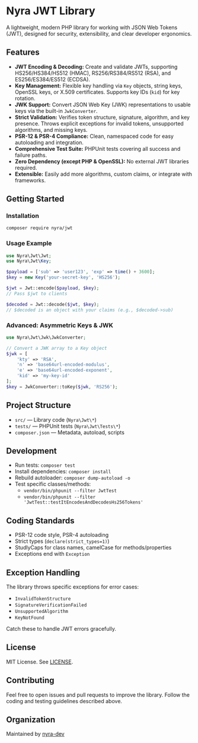 # Nyra JWT Library

A lightweight, modern PHP library for working with JSON Web Tokens (JWT), designed for security, extensibility, and
clear developer ergonomics.

## Features

- **JWT Encoding & Decoding:** Create and validate JWTs, supporting HS256/HS384/HS512 (HMAC), RS256/RS384/RS512 (RSA),
  and ES256/ES384/ES512 (ECDSA).
- **Key Management:** Flexible key handling via `Key` objects, string keys, OpenSSL keys, or X.509 certificates.
  Supports key IDs (`kid`) for key rotation.
- **JWK Support:** Convert JSON Web Key (JWK) representations to usable keys via the built-in `JwkConverter`.
- **Strict Validation:** Verifies token structure, signature, algorithm, and key presence. Throws explicit exceptions
  for invalid tokens, unsupported algorithms, and missing keys.
- **PSR-12 & PSR-4 Compliance:** Clean, namespaced code for easy autoloading and integration.
- **Comprehensive Test Suite:** PHPUnit tests covering all success and failure paths.
- **Zero Dependency (except PHP & OpenSSL):** No external JWT libraries required.
- **Extensible:** Easily add more algorithms, custom claims, or integrate with frameworks.

## Getting Started

### Installation

```bash
composer require nyra/jwt
```

### Usage Example

```php
use Nyra\Jwt\Jwt;
use Nyra\Jwt\Key;

$payload = ['sub' => 'user123', 'exp' => time() + 3600];
$key = new Key('your-secret-key', 'HS256');

$jwt = Jwt::encode($payload, $key);
// Pass $jwt to clients

$decoded = Jwt::decode($jwt, $key);
// $decoded is an object with your claims (e.g., $decoded->sub)
```

### Advanced: Asymmetric Keys & JWK

```php
use Nyra\Jwt\Jwk\JwkConverter;

// Convert a JWK array to a Key object
$jwk = [
    'kty' => 'RSA',
    'n' => 'base64url-encoded-modulus',
    'e' => 'base64url-encoded-exponent',
    'kid' => 'my-key-id'
];
$key = JwkConverter::toKey($jwk, 'RS256');
```

## Project Structure

- `src/` — Library code (`Nyra\Jwt\*`)
- `tests/` — PHPUnit tests (`Nyra\Jwt\Tests\*`)
- `composer.json` — Metadata, autoload, scripts

## Development

- Run tests: `composer test`
- Install dependencies: `composer install`
- Rebuild autoloader: `composer dump-autoload -o`
- Test specific classes/methods:
    - `vendor/bin/phpunit --filter JwtTest`
    - `vendor/bin/phpunit --filter 'JwtTest::testItEncodesAndDecodesHs256Tokens'`

## Coding Standards

- PSR-12 code style, PSR-4 autoloading
- Strict types (`declare(strict_types=1)`)
- StudlyCaps for class names, camelCase for methods/properties
- Exceptions end with `Exception`

## Exception Handling

The library throws specific exceptions for error cases:

- `InvalidTokenStructure`
- `SignatureVerificationFailed`
- `UnsupportedAlgorithm`
- `KeyNotFound`

Catch these to handle JWT errors gracefully.

## License

MIT License. See [LICENSE](LICENSE).

## Contributing

Feel free to open issues and pull requests to improve the library. Follow the coding and testing guidelines described
above.

## Organization

Maintained by [nyra-dev](https://github.com/nyra-dev)